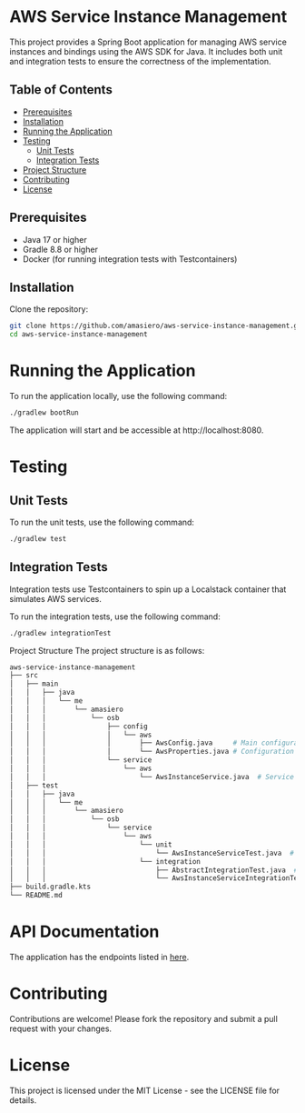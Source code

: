 # AWS Service Instance Management

This project provides a Spring Boot application for managing AWS service instances and bindings using the AWS SDK for
Java. It includes both unit and integration tests to ensure the correctness of the implementation.

## Table of Contents

- [Prerequisites](#prerequisites)
- [Installation](#installation)
- [Running the Application](#running-the-application)
- [Testing](#testing)
    - [Unit Tests](#unit-tests)
    - [Integration Tests](#integration-tests)
- [Project Structure](#project-structure)
- [Contributing](#contributing)
- [License](#license)

## Prerequisites

- Java 17 or higher
- Gradle 8.8 or higher
- Docker (for running integration tests with Testcontainers)

## Installation

Clone the repository:

```sh
git clone https://github.com/amasiero/aws-service-instance-management.git
cd aws-service-instance-management
```

# Running the Application

To run the application locally, use the following command:

```sh
./gradlew bootRun
```

The application will start and be accessible at http://localhost:8080.

# Testing

## Unit Tests

To run the unit tests, use the following command:

```sh
./gradlew test
```

## Integration Tests

Integration tests use Testcontainers to spin up a Localstack container that simulates AWS services.

To run the integration tests, use the following command:

```sh
./gradlew integrationTest
```

Project Structure
The project structure is as follows:

```bash
aws-service-instance-management
├── src
│   ├── main
│   │   ├── java
│   │   │   └── me
│   │   │       └── amasiero
│   │   │           └── osb
│   │   │               ├── config
│   │   │               │   └── aws
│   │   │               │       ├── AwsConfig.java     # Main configuration class
│   │   │               │       └── AwsProperties.java # Configuration properties for AWS
│   │   │               └── service
│   │   │                   └── aws
│   │   │                       └── AwsInstanceService.java  # Service class for AWS operations
│   ├── test
│   │   ├── java
│   │   │   └── me
│   │   │       └── amasiero
│   │   │           └── osb
│   │   │               └── service
│   │   │                   └── aws
│   │   │                       └── unit
│   │   │                           └── AwsInstanceServiceTest.java  # Unit test class
│   │   │                       └── integration
│   │   │                           ├── AbstractIntegrationTest.java  # Base class for integration tests   
│   │   │                           └── AwsInstanceServiceIntegrationTest.java  # Integration test class
├── build.gradle.kts
└── README.md
```

# API Documentation

The application has the endpoints listed
in [here](https://github.com/openservicebrokerapi/servicebroker/blob/v2.15/spec.md#provisioning).

# Contributing

Contributions are welcome! Please fork the repository and submit a pull request with your changes.

# License

This project is licensed under the MIT License - see the LICENSE file for details.
